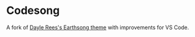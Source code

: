 # Codesong

A fork of [Dayle Rees's Earthsong theme](https://github.com/daylerees/colour-schemes/tree/master/vscode/daylerees.theme.earthsong) with improvements for VS Code.
